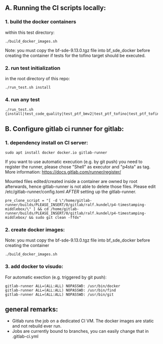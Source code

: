 
## A. Running the CI scripts locally:
### 1. build the docker containers
within this test directory:
```
./build_docker_images.sh
```
Note: you must copy the bf-sde-9.13.0.tgz file into bf_sde_docker before creating the container if tests for the tofino target should be executed.

### 2. run test initialization
in the root directory of this repo:
```
./run_test.sh install
```


### 4. run any test
```
./run_test.sh {install|test_code_quality|test_ptf_bmv2|test_ptf_tofino|test_ptf_tofino_encap|test_core|test_ui|test_ui_tofino|dpdk_install|test_core_dpdk|cleanup|all}
```


## B. Configure gitlab ci runner for gitlab:
### 1. dependency install on CI server:
```
sudo apt install docker docker.io gitlab-runner
```

If you want to use automatic execution (e.g. by git push) you need to register the runner, please chose "Shell" as executor and "p4sta" as tag. More information: https://docs.gitlab.com/runner/register/

Mounted files edited/created inside a container are owned by root afterwards, hence gitlab-runner is not able to delete those files. Please edit /etc/gitlab-runner/config.toml _AFTER_ setting up the gitlab-runner. 


```
pre_clone_script = "[ -d \"/home/gitlab-runner/builds/PLEASE_INSERT/0/gitlab/ralf.kundel/p4-timestamping-middlebox/\" ] && cd /home/gitlab-runner/builds/PLEASE_INSERT/0/gitlab/ralf.kundel/p4-timestamping-middlebox/ && sudo git clean -ffdx"
```
### 2. create docker images:
Note: you must copy the bf-sde-9.13.0.tgz file into bf_sde_docker before creating the container
```
./build_docker_images.sh
```

### 3. add docker to visudo:

For automatic exection (e.g. triggered by git push):
```
gitlab-runner ALL=(ALL:ALL) NOPASSWD: /usr/bin/docker
gitlab-runner ALL=(ALL:ALL) NOPASSWD: /usr/bin/find
gitlab-runner ALL=(ALL:ALL) NOPASSWD: /usr/bin/git
```


## general remarks:
* Gitlab runs the job on a dedicated CI VM. The docker images are static and not rebuild ever run.
* Jobs are currently bound to branches, you can easily change that in .gitlab-ci.yml

